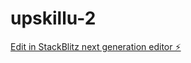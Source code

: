 # upskillu-2

[Edit in StackBlitz next generation editor ⚡️](https://stackblitz.com/~/github.com/teamc-manaable/upskillu-2)